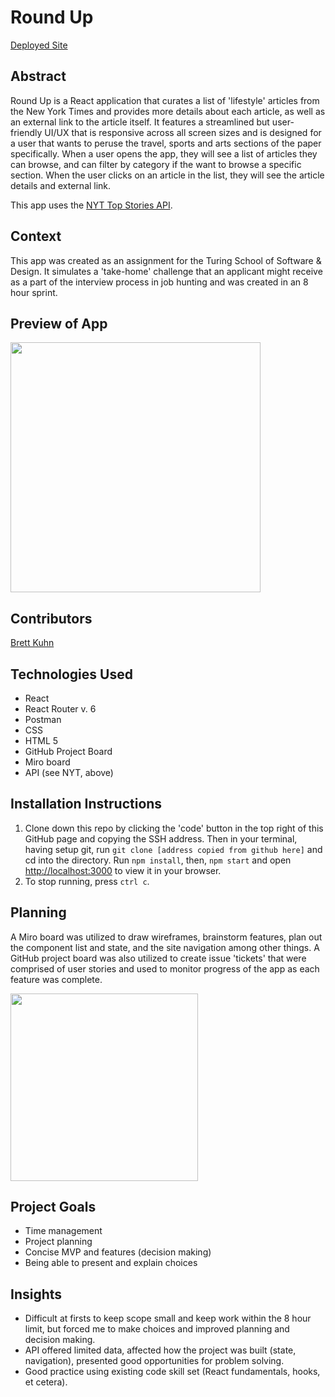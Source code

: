 # Round Up

[Deployed Site](https://roundup-takehome.netlify.app/)

## Abstract

Round Up is a React application that curates a list of 'lifestyle' articles from the New York Times and provides more details about each article, as well as an external link to the article itself. It features a streamlined but user-friendly UI/UX that is responsive across all screen sizes and is designed for a user that wants to peruse the travel, sports and arts sections of the paper specifically. When a user opens the app, they will see a list of articles they can browse, and can filter by category if the want to browse a specific section. When the user clicks on an article in the list, they will see the article details and external link.

This app uses the [NYT Top Stories API](https://developer.nytimes.com/docs/top-stories-product/1/overview).

## Context
This app was created as an assignment for the Turing School of Software & Design. It simulates a 'take-home' challenge that an applicant might receive as a part of the interview process in job hunting and was created in an 8 hour sprint.

## Preview of App

<img src="https://user-images.githubusercontent.com/110054994/220986700-4c285e34-f26d-441b-96d9-050fc97b54b3.png" height=400>

## Contributors
[Brett Kuhn](https://github.com/bkuhn2)

## Technologies Used
- React
- React Router v. 6
- Postman
- CSS
- HTML 5
- GitHub Project Board
- Miro board
- API (see NYT, above)

## Installation Instructions
1. Clone down this repo by clicking the 'code' button in the top right of this GitHub page and copying the SSH address. Then in your terminal, having setup git, run `git clone [address copied from github here]` and cd into the directory. Run `npm install`, then, `npm start` and open [http://localhost:3000](http://localhost:3000) to view it in your browser.
2. To stop running, press `ctrl c`.

## Planning
A Miro board was utilized to draw wireframes, brainstorm features, plan out the component list and state, and the site navigation among other things. A GitHub project board was also utilized to create issue 'tickets' that were comprised of user stories and used to monitor progress of the app as each feature was complete.

<img src="https://user-images.githubusercontent.com/110054994/220989912-a65e95cc-34f4-4683-bfe2-da2ef9e66e63.png" height=300>


## Project Goals
- Time management
- Project planning
- Concise MVP and features (decision making)
- Being able to present and explain choices

## Insights
- Difficult at firsts to keep scope small and keep work within the 8 hour limit, but forced me to make choices and improved planning and decision making.
- API offered limited data, affected how the project was built (state, navigation), presented good opportunities for problem solving.
- Good practice using existing code skill set (React fundamentals, hooks, et cetera).
